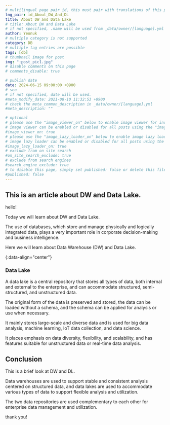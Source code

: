 ```yaml
---
# multilingual page pair id, this must pair with translations of this page. (This name must be unique)
lng_pair: id_About_DW_And_DL
title: About DW and Data Lake
# title: About DW and Data Lake
# if not specified, .name will be used from _data/owner/[language].yml
author: Yeonuk
# multiple category is not supported
category: DB
# multiple tag entries are possible
tags: [db]
# thumbnail image for post
img: ":post_pic1.jpg"
# disable comments on this page
# comments_disable: true

# publish date
date: 2024-06-15 09:00:00 +0900
# seo
# if not specified, date will be used.
#meta_modify_date: 2021-08-10 11:32:53 +0900
# check the meta_common_description in _data/owner/[language].yml
#meta_description: ""

# optional
# please use the "image_viewer_on" below to enable image viewer for individual pages or posts (_posts/ or [language]/_posts folders).
# image viewer can be enabled or disabled for all posts using the "image_viewer_posts: true" setting in _data/conf/main.yml.
#image_viewer_on: true
# please use the "image_lazy_loader_on" below to enable image lazy loader for individual pages or posts (_posts/ or [language]/_posts folders).
# image lazy loader can be enabled or disabled for all posts using the "image_lazy_loader_posts: true" setting in _data/conf/main.yml.
#image_lazy_loader_on: true
# exclude from on site search
#on_site_search_exclude: true
# exclude from search engines
#search_engine_exclude: true
# to disable this page, simply set published: false or delete this file
#published: false
---
```


<!-- outline-start -->

## This is an article about DW and Data Lake.

hello!

Today we will learn about DW and Data Lake.

The use of databases, which store and manage physically and logically integrated data, plays a very important role in corporate decision-making and business intelligence.

Here we will learn about Data Warehouse (DW) and Data Lake.

{:data-align="center"}

<!-- outline-end -->

### Data Lake

A data lake is a central repository that stores all types of data, both internal and external to the enterprise, and can accommodate structured, semi-structured, and unstructured data.

The original form of the data is preserved and stored, the data can be loaded without a schema, and the schema can be applied for analysis or use when necessary.

It mainly stores large-scale and diverse data and is used for big data analysis, machine learning, IoT data collection, and data science.

It places emphasis on data diversity, flexibility, and scalability, and has features suitable for unstructured data or real-time data analysis.

## Conclusion

This is a brief look at DW and DL.

Data warehouses are used to support stable and consistent analysis centered on structured data, and data lakes are used to accommodate various types of data to support flexible analysis and utilization.

The two data repositories are used complementary to each other for enterprise data management and utilization.

thank you!

